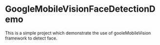 # GoogleMobileVisionFaceDetectionDemo
 
This is a simple project which demonstrate the use of gooleMobileVision framework to detect face.
